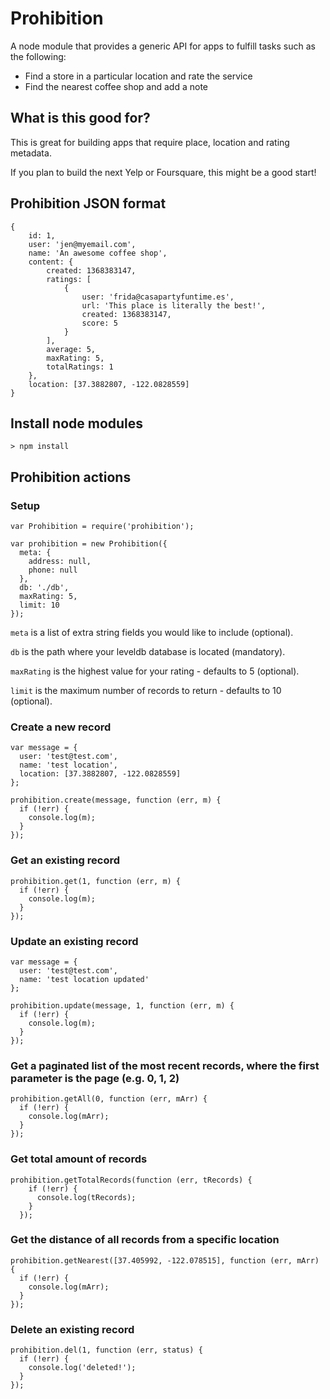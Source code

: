 # Prohibition

A node module that provides a generic API for apps to fulfill tasks such as the following:

* Find a store in a particular location and rate the service
* Find the nearest coffee shop and add a note

## What is this good for?

This is great for building apps that require place, location and rating metadata.

If you plan to build the next Yelp or Foursquare, this might be a good start!

## Prohibition JSON format

    {
        id: 1,
        user: 'jen@myemail.com',
        name: 'An awesome coffee shop',
        content: {
            created: 1368383147,
            ratings: [
                {
                    user: 'frida@casapartyfuntime.es',
                    url: 'This place is literally the best!',
                    created: 1368383147,
                    score: 5
                }
            ],
            average: 5,
            maxRating: 5,
            totalRatings: 1
        },
        location: [37.3882807, -122.0828559]
    }

## Install node modules

    > npm install

## Prohibition actions

### Setup

    var Prohibition = require('prohibition');

    var prohibition = new Prohibition({
      meta: {
        address: null,
        phone: null
      },
      db: './db',
      maxRating: 5,
      limit: 10
    });

`meta` is a list of extra string fields you would like to include (optional).

`db` is the path where your leveldb database is located (mandatory).

`maxRating` is the highest value for your rating - defaults to 5 (optional).

`limit` is the maximum number of records to return - defaults to 10 (optional).

### Create a new record

    var message = {
      user: 'test@test.com',
      name: 'test location',
      location: [37.3882807, -122.0828559]
    };

    prohibition.create(message, function (err, m) {
      if (!err) {
        console.log(m);
      }
    });

### Get an existing record

    prohibition.get(1, function (err, m) {
      if (!err) {
        console.log(m);
      }
    });

### Update an existing record

    var message = {
      user: 'test@test.com',
      name: 'test location updated'
    };

    prohibition.update(message, 1, function (err, m) {
      if (!err) {
        console.log(m);
      }
    });

### Get a paginated list of the most recent records, where the first parameter is the page (e.g. 0, 1, 2)

    prohibition.getAll(0, function (err, mArr) {
      if (!err) {
        console.log(mArr);
      }
    });

### Get total amount of records
    prohibition.getTotalRecords(function (err, tRecords) {
        if (!err) {
          console.log(tRecords);
        }
      });

### Get the distance of all records from a specific location

    prohibition.getNearest([37.405992, -122.078515], function (err, mArr) {
      if (!err) {
        console.log(mArr);
      }
    });

### Delete an existing record

    prohibition.del(1, function (err, status) {
      if (!err) {
        console.log('deleted!');
      }
    });
